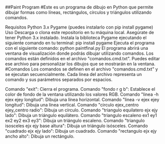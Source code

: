 ##Paint Program
#Este es un programa de dibujo en Python que permite dibujar formas como líneas, rectángulos, círculos y triángulos utilizando comandos.

Requisitos
Python 3.x
Pygame (puedes instalarlo con pip install pygame)
Uso
Descarga o clona este repositorio en tu máquina local.
Asegúrate de tener Python 3.x instalado.
Instala la biblioteca Pygame ejecutando el siguiente comando en tu terminal:
pip install pygame
Ejecuta el programa con el siguiente comando:
python paintfinal.py
El programa abrirá una ventana de visualización donde podrás dibujar utilizando comandos.
Los comandos están definidos en el archivo "comandos.cmd.txt". Puedes editar ese archivo para personalizar los dibujos que se mostrarán en la ventana.
#Comandos
Los comandos se definen en el archivo "comandos.cmd.txt" y se ejecutan secuencialmente. Cada línea del archivo representa un comando y sus parámetros separados por espacios.

Comando "exit": Cierra el programa.
Comando "fondo r g b": Establece el color de fondo de la ventana utilizando los valores RGB.
Comando "linea -h ejex ejey longitud": Dibuja una línea horizontal.
Comando "linea -v ejex ejey longitud": Dibuja una línea vertical.
Comando "circulo ejex_centro ejey_centro radio": Dibuja un círculo.
Comando "triangulo equilatero ejx ejy lado": Dibuja un triángulo equilátero.
Comando "triangulo escaleno ex1 ey1 ex2 ey2 ex3 ey3": Dibuja un triángulo escaleno.
Comando "triangulo isosceles ejx ejy base altura": Dibuja un triángulo isósceles.
Comando "cuadrado ejx ejy lado": Dibuja un cuadrado.
Comando "rectangulo ejx ejy ancho alto": Dibuja un rectángulo.